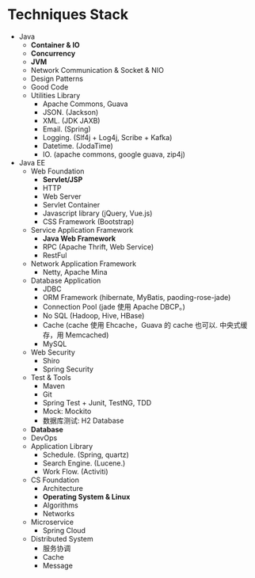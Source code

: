 # Techniques Stack



- Java
  - **Container & IO**
  - **Concurrency**
  - **JVM**
  - Network Communication & Socket & NIO
  - Design Patterns
  - Good Code
  - Utilities Library
    - Apache Commons, Guava
    - JSON. (Jackson)
    - XML. (JDK JAXB)
    - Email. (Spring)
    - Logging. (Slf4j + Log4j, Scribe + Kafka)
    - Datetime. (JodaTime)
    - IO. (apache commons, google guava, zip4j)
- Java EE
  - Web Foundation
    - **Servlet/JSP**
    - HTTP
    - Web Server 
    - Servlet Container
    - Javascript library (jQuery, Vue.js)
    - CSS Framework (Bootstrap)
  - Service Application Framework
    - **Java Web Framework**
    - RPC (Apache Thrift, Web Service)
    - RestFul
  - Network Application Framework
    - Netty, Apache Mina
  - Database Application
    - JDBC
    - ORM Framework (hibernate, MyBatis, paoding-rose-jade)
    - Connection Pool (jade 使用 Apache DBCP。)
    - No SQL (Hadoop, Hive, HBase)
    - Cache (cache 使用 Ehcache，Guava 的 cache 也可以. 中央式缓存，用 Memcached)
    - MySQL
  - Web Security
    - Shiro 
    - Spring Security
  - Test & Tools
    - Maven 
    - Git
    - Spring Test + Junit, TestNG, TDD
    - Mock: Mockito 
    - 数据库测试: H2 Database
  - **Database**
  - DevOps
  - Application Library
    - Schedule. (Spring, quartz)
    - Search Engine. (Lucene.)
    - Work Flow. (Activiti)
  - CS Foundation
    - Architecture
    - **Operating System & Linux**
    - Algorithms
    - Networks
  - Microservice
    - Spring Cloud
  - Distributed System
    - 服务协调
    - Cache
    - Message